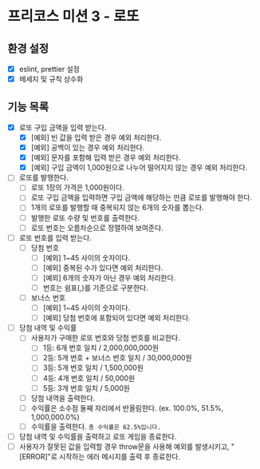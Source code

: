 # 프리코스 미션 3 - 로또

## 환경 설정

- [x] eslint, prettier 설정
- [x] 메세지 및 규칙 상수화

## 기능 목록

- [x] 로또 구입 금액을 입력 받는다.
  - [x] [예외] 빈 값을 입력 받은 경우 예외 처리한다.
  - [x] [예외] 공백이 있는 경우 예외 처리한다.
  - [x] [예외] 문자를 포함해 입력 받은 경우 예외 처리한다.
  - [x] [예외] 구입 금액이 1,000원으로 나누어 떨어지지 않는 경우 예외 처리한다.
- [ ] 로또를 발행한다.
  - [ ] 로또 1장의 가격은 1,000원이다.
  - [ ] 로또 구입 금액을 입력하면 구입 금액에 해당하는 만큼 로또를 발행해야 한다.
  - [ ] 1개의 로또를 발행할 때 중복되지 않는 6개의 숫자를 뽑는다.
  - [ ] 발행한 로또 수량 및 번호를 출력한다.
  - [ ] 로또 번호는 오름차순으로 정렬하여 보여준다.
- [ ] 로또 번호를 입력 받는다.
  - [ ] 당첨 번호
    - [ ] [예외] 1~45 사이의 숫자이다.
    - [ ] [예외] 중복된 수가 있다면 예외 처리한다.
    - [ ] [예외] 6개의 숫자가 아닌 경우 예외 처리한다.
    - [ ] 번호는 쉼표(,)를 기준으로 구분한다.
  - [ ] 보너스 번호
    - [ ] [예외] 1~45 사이의 숫자이다.
    - [ ] [예외] 당첨 번호에 포함되어 있다면 예외 처리한다.
- [ ] 당첨 내역 및 수익률
  - [ ] 사용자가 구매한 로또 번호와 당첨 번호를 비교한다.
    - [ ] 1등: 6개 번호 일치 / 2,000,000,000원
    - [ ] 2등: 5개 번호 + 보너스 번호 일치 / 30,000,000원
    - [ ] 3등: 5개 번호 일치 / 1,500,000원
    - [ ] 4등: 4개 번호 일치 / 50,000원
    - [ ] 5등: 3개 번호 일치 / 5,000원
  - [ ] 당첨 내역을 출력한다.
  - [ ] 수익률은 소수점 둘째 자리에서 반올림한다. (ex. 100.0%, 51.5%, 1,000,000.0%)
  - [ ] 수익률을 출력한다. `총 수익률은 62.5%입니다.`
- [ ] 당첨 내역 및 수익률을 출력하고 로또 게임을 종료한다.
- [ ] 사용자가 잘못된 값을 입력할 경우 throw문을 사용해 예외를 발생시키고, "[ERROR]"로 시작하는 에러 메시지를 출력 후 종료한다.
